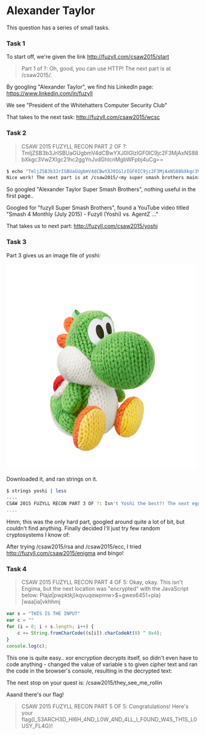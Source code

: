 [](ctf=csaw-quals-2015)
[](type=recon)
[](tags=googling)

# Alexander Taylor

This question has a series of small tasks.

### Task 1

To start off, we're given the link http://fuzyll.com/csaw2015/start

> Part 1 of ?: Oh, good, you can use HTTP! The next part is at /csaw2015/<the acronym for my universitys hacking club>.

By googling "Alexander Taylor", we find his LinkedIn page: https://www.linkedin.com/in/fuzyll

We see "President of the Whitehatters Computer Security Club"

That takes to the next task: http://fuzyll.com/csaw2015/wcsc

### Task 2

> CSAW 2015 FUZYLL RECON PART 2 OF ?: TmljZSB3b3JrISBUaGUgbmV4dCBwYXJ0IGlzIGF0IC9jc2F3MjAxNS88bXkgc3VwZXIgc21hc2ggYnJvdGhlcnMgbWFpbj4uCg==

```bash
$ echo "TmljZSB3b3JrISBUaGUgbmV4dCBwYXJ0IGlzIGF0IC9jc2F3MjAxNS88bXkgc3VwZXIgc21hc2ggYnJvdGhlcnMgbWFpbj4uCg==" | base64 -d                                                     
Nice work! The next part is at /csaw2015/<my super smash brothers main>.
```

So googled "Alexander Taylor Super Smash Brothers", nothing useful in the first page..

Googled for "fuzyll Super Smash Brothers", found a YouTube video titled "Smash 4 Monthly (July 2015) - Fuzyll (Yoshi) vs. AgentZ ..."

That takes us to next part: http://fuzyll.com/csaw2015/yoshi

### Task 3

Part 3 gives us an image file of yoshi:

![Yoshi](../yoshi)

Downloaded it, and ran strings on it.
```bash
$ strings yoshi | less
....
CSAW 2015 FUZYLL RECON PART 3 OF ?: Isn't Yoshi the best?! The next egg in your hunt can be found at /csaw2015/<the cryptosystem I had to break in my first defcon qualifier>.
....
```

Hmm, this was the only hard part, googled around quite a lot of bit, but couldn't find anything. Finally decided I'll just try few random cryptosystems I know of:

After trying /csaw2015/rsa and /csaw2015/ecc, I tried http://fuzyll.com/csaw2015/enigma and bingo!

### Task 4

> CSAW 2015 FUZYLL RECON PART 4 OF 5: Okay, okay. This isn't Engima, but the next location was "encrypted" with the JavaScript below: Pla$ja|p$wpkt$kj$}kqv$uqawp$mw>$+gwes6451+pla}[waa[ia[vkhhmj
```javascript
var s = "THIS IS THE INPUT"
var c = ""
for (i = 0; i < s.length; i++) {
    c += String.fromCharCode((s[i]).charCodeAt(0) ^ 0x4);
}
console.log(c);
```

This one is quite easy.. xor encryption decrypts itself, so didn't even have to code anything - changed the value of variable s to given cipher text and ran the code in the browser's console, resulting in the decrypted text:

The next stop on your quest is: /csaw2015/they_see_me_rollin

Aaand there's our flag!
> CSAW 2015 FUZYLL RECON PART 5 OF 5: Congratulations! Here's your flag{I_S3ARCH3D_HI6H_4ND_L0W_4ND_4LL_I_F0UND_W4S_TH1S_L0USY_FL4G}!
